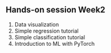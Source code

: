 ## Hands-on session Week2 

1. Data visualization
2. Simple regression tutorial
3. Simple classification tutorial
4. Introduction to ML with PyTorch
